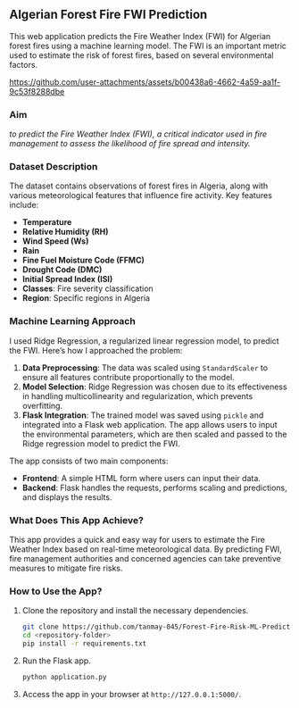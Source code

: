 ## Algerian Forest Fire FWI Prediction

This web application predicts the Fire Weather Index (FWI) for Algerian forest fires using a machine learning model. The FWI is an important metric used to estimate the risk of forest fires, based on several environmental factors.

https://github.com/user-attachments/assets/b00438a6-4662-4a59-aa1f-9c53f8288dbe

### Aim 

*to predict the Fire Weather Index (FWI), a critical indicator used in fire management to assess the likelihood of fire spread and intensity.*

### Dataset Description

The dataset contains observations of forest fires in Algeria, along with various meteorological features that influence fire activity. Key features include:
- **Temperature**
- **Relative Humidity (RH)**
- **Wind Speed (Ws)**
- **Rain**
- **Fine Fuel Moisture Code (FFMC)**
- **Drought Code (DMC)**
- **Initial Spread Index (ISI)**
- **Classes**: Fire severity classification
- **Region**: Specific regions in Algeria

### Machine Learning Approach

I used Ridge Regression, a regularized linear regression model, to predict the FWI. Here’s how I approached the problem:
1. **Data Preprocessing**: The data was scaled using `StandardScaler` to ensure all features contribute proportionally to the model.
2. **Model Selection**: Ridge Regression was chosen due to its effectiveness in handling multicollinearity and regularization, which prevents overfitting.
3. **Flask Integration**: The trained model was saved using `pickle` and integrated into a Flask web application. The app allows users to input the environmental parameters, which are then scaled and passed to the Ridge regression model to predict the FWI.

The app consists of two main components:
- **Frontend**: A simple HTML form where users can input their data.
- **Backend**: Flask handles the requests, performs scaling and predictions, and displays the results.

### What Does This App Achieve?

This app provides a quick and easy way for users to estimate the Fire Weather Index based on real-time meteorological data. By predicting FWI, fire management authorities and concerned agencies can take preventive measures to mitigate fire risks.

### How to Use the App?

1. Clone the repository and install the necessary dependencies.
    ```bash
    git clone https://github.com/tanmay-045/Forest-Fire-Risk-ML-Predictor.git
    cd <repository-folder>
    pip install -r requirements.txt
    ```
2. Run the Flask app.
    ```bash
    python application.py
    ```
3. Access the app in your browser at `http://127.0.0.1:5000/`.
